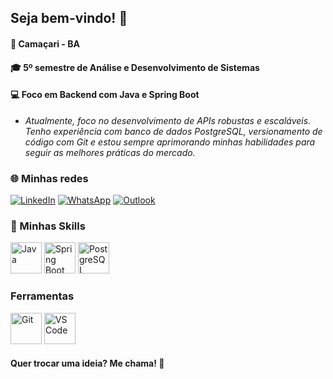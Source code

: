 ## Seja bem-vindo! 🚀

#### 📍 Camaçari - BA

#### 🎓 5º semestre de Análise e Desenvolvimento de Sistemas

#### 💻 Foco em Backend com Java e Spring Boot

* _Atualmente, foco no desenvolvimento de APIs robustas e escaláveis. Tenho experiência com banco de dados PostgreSQL, versionamento de código com Git e estou sempre aprimorando minhas habilidades para seguir as melhores práticas do mercado._

### 🌐 Minhas redes

[![LinkedIn](https://img.shields.io/badge/LinkedIn-0A66C2?style=for-the-badge&logo=linkedin&logoColor=white)](https://www.linkedin.com/in/italocosta-dev/)
[![WhatsApp](https://img.shields.io/badge/WhatsApp-25D366?style=for-the-badge&logo=whatsapp&logoColor=white)](https://wa.me/5571991340497)
[![Outlook](https://img.shields.io/badge/Outlook-0078D4?style=for-the-badge&logo=microsoft-outlook&logoColor=white)](mailto:italo.costa13@hotmail.com)




### 🚀 Minhas Skills

<img src="https://cdn.jsdelivr.net/gh/devicons/devicon/icons/java/java-original.svg" alt="Java" width="50" height="50"/>  <img src="https://cdn.jsdelivr.net/gh/devicons/devicon/icons/spring/spring-original.svg" alt="Spring Boot" width="50" height="50"/>  <img src="https://cdn.jsdelivr.net/gh/devicons/devicon/icons/postgresql/postgresql-original.svg" alt="PostgreSQL" width="50" height="50"/> 

### Ferramentas

<img src="https://cdn.jsdelivr.net/gh/devicons/devicon/icons/git/git-original.svg" alt="Git" width="50" height="50"/> <img src="https://cdn.jsdelivr.net/gh/devicons/devicon/icons/vscode/vscode-original.svg" alt="VS Code" width="50" height="50"/>

#### Quer trocar uma ideia? Me chama! 🚀
